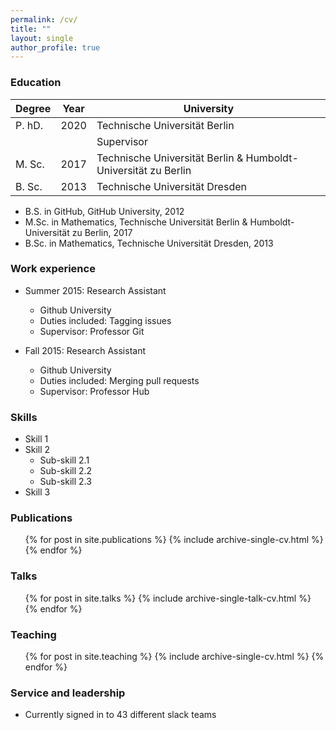 ```yaml
---
permalink: /cv/
title: "" 
layout: single
author_profile: true  
---
```


### Education

| Degree           | Year   | University                                                   |
| --------         | ------ | ------------------------------------------------------------ |
| P. hD.            | 2020   | Technische Universit&auml;t Berlin                         |
|||Supervisor|
| M. Sc.            | 2017   | Technische Universit&auml;t Berlin & Humboldt-Universit&auml;t zu Berlin |
| B. Sc.            | 2013   | Technische Universit&auml;t Dresden                        |

* B.S. in GitHub, GitHub University, 2012
* M.Sc. in Mathematics, Technische Universit&auml;t Berlin & Humboldt-Universit&auml;t zu Berlin, 2017
* B.Sc. in Mathematics, Technische Universit&auml;t Dresden, 2013

### Work experience

* Summer 2015: Research Assistant
  * Github University
  * Duties included: Tagging issues
  * Supervisor: Professor Git

* Fall 2015: Research Assistant
  * Github University
  * Duties included: Merging pull requests
  * Supervisor: Professor Hub
  
### Skills

* Skill 1
* Skill 2
  * Sub-skill 2.1
  * Sub-skill 2.2
  * Sub-skill 2.3
* Skill 3

### Publications

  <ul>{% for post in site.publications %}
    {% include archive-single-cv.html %}
  {% endfor %}</ul>
  
### Talks

  <ul>{% for post in site.talks %}
    {% include archive-single-talk-cv.html %}
  {% endfor %}</ul>
  
### Teaching

  <ul>{% for post in site.teaching %}
    {% include archive-single-cv.html %}
  {% endfor %}</ul>
  
### Service and leadership

* Currently signed in to 43 different slack teams
